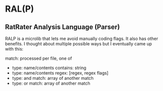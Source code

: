 # RAL(P)

## RatRater Analysis Language (Parser)

RALP is a microlib that lets me avoid manually coding flags. It also has other benefits. I thought about multiple possible ways but I eventually came up with this:

match: processed per file, one of

- type: name/contents
  contains: string
- type: name/contents
  regex: [regex, regex flags]
- type: and
  match: array of another match
- type: or
  match: array of another match
